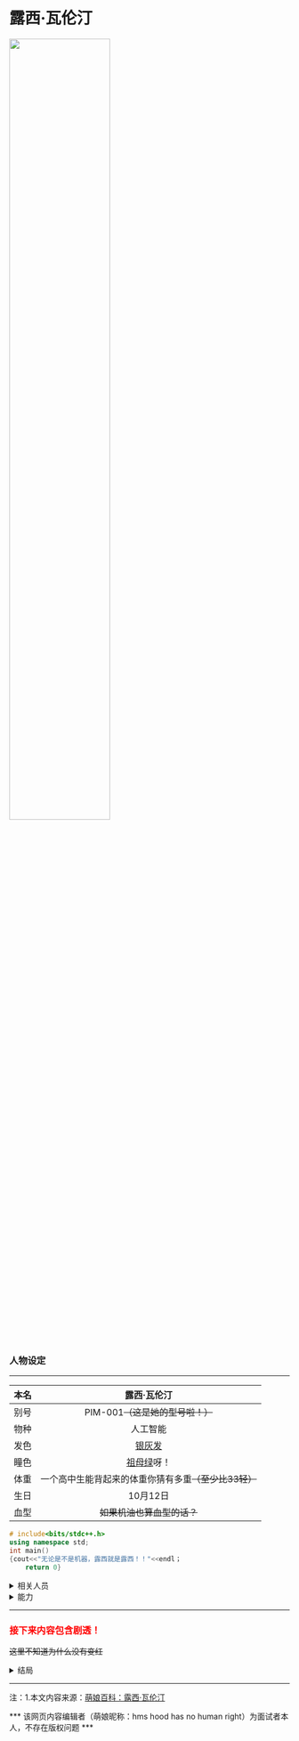 # 露西·瓦伦汀

<div align="left"><img src=https://img.moegirl.org.cn/common/d/d4/%E9%9C%B2%E8%A5%BF%E7%93%A6%E4%BC%A6%E6%B1%80.jpeg width=60% />
</div>

### 人物设定

***

| 本名 |                         露西·瓦伦汀                          |
| :--: | :----------------------------------------------------------: |
| 别号 |               PIM-001~~（这是她的型号啦！）~~               |
| 物种 |                           人工智能                           |
| 发色 |           [银灰发](https://zh.moegirl.org.cn/银发)           |
| 瞳色 |         [祖母绿](https://zh.moegirl.org.cn/绿瞳)呀！         |
| 体重 | <span class="heimu" title="你知道的太多了">一个高中生能背起来的体重你猜有多重</span>~~（至少比33轻）~~ |
| 生日 |                           10月12日                           |
| 血型 |                  ~~如果机油也算血型的话？~~                  |

```c++
# include<bits/stdc++.h>
using namespace std;
int main()
{cout<<"无论是不是机器，露西就是露西！！"<<endl；
    return 0}

```

<details>
  <summary>相关人员</summary>
  <br>主人公：某普通高中生（gooding中成为了优秀的人工智能学者）
  <br>主人公父亲：剧情中的人工智能厌恶者
  <br>白正弼博士：露西的制作者
  <br>维修店店长：第一天修好了露西的机体
</details>

<details>
    <summary>能力</summary>
    <br>1.自动混音器（嘿嘿……🥰少女音……嘿嘿）
    <br>2.生理特征勘测
    <br>3.完美的人物模仿
</details>

*******

### <font color=red>接下来内容包含剧透！</font>
~~这里不知道为什么没有变红~~

<!--不知道这里为什么不行-->

<details>
    <summary>结局</summary>
    <br>bad ending：露西被父亲烧毁后十年，10.12日，主人公逐渐忘却了曾经与露西一起经历的一切
    <br>ture ending:露西被父亲烧毁后十年，主人公成为了人工智能专家。通过将露西残留的数据修复，主人
    <br>公重新将露西制造出来。并在这一天，那个十年前捡到露西的地方两人相认……
</details>

****

注：1.本文内容来源：[萌娘百科：露西·瓦伦汀](https://zh.moegirl.org.cn/露西·瓦伦汀)

*** 该网页内容编辑者（萌娘昵称：hms hood has no human right）为面试者本人，不存在版权问题 ***
